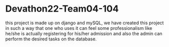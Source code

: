 # Devathon22-Team04-104

this project is made up on django and mySQL, we have created this project in such a way that one who uses it can feel some professionalism like he/she is actually registering for his/her admission and also the admin can perform the desired tasks on the database.
